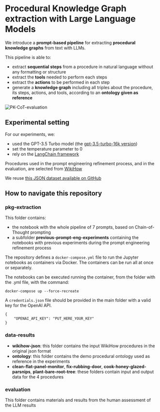 # Procedural Knowledge Graph extraction with Large Language Models
We introduce a **prompt-based pipeline** for extracting **procedural knowledge graphs** from text with LLMs.

This pipeline is able to:
- extract **sequential steps** from a procedure in natural language without any formatting or structure
- extract the **tools** needed to perform each steps
- extract the **actions** to be performed in each step
- generate a **knowledge graph** including all triples about the procedure, its steps, actions, and tools, according to an **ontology given as reference**

![PK-CoT-evaluation](https://github.com/cefriel/procedural-kg-llm/assets/36740200/870c9f0e-95d2-4b4a-ad2e-bd280c7e597c)


## Experimental setting
For our experiments, we:
- used the GPT-3.5 Turbo model (the [gpt-3.5-turbo-16k version](https://platform.openai.com/docs/models/gpt-3-5-turbo))
- set the temperature parameter to 0
- rely on the [LangChain framework](https://www.langchain.com/)

Procedures used in the prompt engineering refinement process, and in the evaluation, are selected from [WikiHow](https://wikihow.com/)

We reuse [this JSON dataset available on GitHub](https://github.com/zharry29/wikihow-goal-step)

## How to navigate this repository
### pkg-extraction
This folder contains:
- the notebook with the whole pipeline of 7 prompts, based on Chain-of-Thought prompting
- a subfolder **previous-prompt-eng-experiments** containing the notebooks with previous experiments during the prompt engineering refinement process

The repository defines a `docker-compose.yml` file to run the Jupyter notebooks as containers via Docker. 
The containers can be run all at once or separately.

The notebooks can be executed running the container, from the folder with the .yml file, with the command:
```
docker-compose up --force-recreate
```

A `credentials.json` file should be provided in the main folder with a valid key for the OpenAI API.

```
{
    "OPENAI_API_KEY": "PUT_HERE_YOUR_KEY"
}
```

### data-results
- **wikihow-json**: this folder contains the input WikiHow procedures in the original json format
- **ontology**: this folder contains the demo procedural ontology used as reference in the experiments
- **clean-flat-panel-monitor**, **fix-rubbing-door**, **cook-honey-glazed-parsnips**, **plant-bare-root-tree**: these folders contain input and output data for the 4 procedures

### evaluation
This folder contains materials and results from the human assessment of the LLM results


